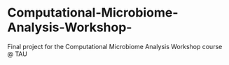 # Computational-Microbiome-Analysis-Workshop-
Final project for the Computational Microbiome Analysis Workshop course @ TAU
